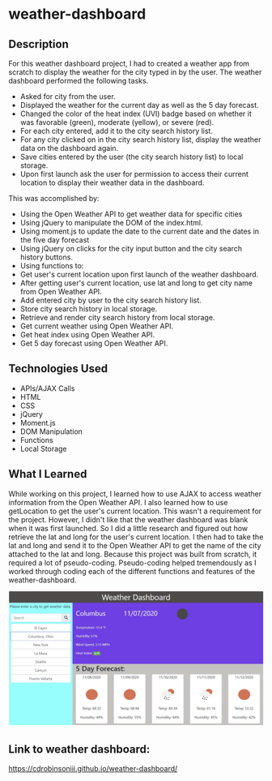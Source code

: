 # weather-dashboard

## Description
For this weather dashboard project, I had to created a weather app from scratch to display the weather for the city typed in by the user. The weather dashboard performed the following tasks.
    <ul>
        <li>Asked for city from the user.</li>
        <li>Displayed the weather for the current day as well as the 5 day forecast.</li>
        <li>Changed the color of the heat index (UVI) badge based on whether it was favorable (green), moderate (yellow), or severe (red).</li>
        <li>For each city entered, add it to the city search history list.</li>
        <li>For any city clicked on in the city search history list, display the weather data on the dashboard again.</li>
        <li>Save cities entered by the user (the city search history list) to local storage.</li>
        <li>Upon first launch ask the user for permission to access their current location to display their weather data in the dashboard.</li>
    </ul>
    
This was accomplished by: 
    <ul>
        <li>Using the Open Weather API to get weather data for specific cities</li>
        <li>Using jQuery to manipulate the DOM of the index.html.</li>
        <li>Using moment.js to update the date to the current date and the dates in the five day forecast</li>
        <li>Using jQuery on clicks for the city input button and the city search history buttons.</li>
        <li>Using functions to:</li>
        <li>Get user's current location upon first launch of the weather dashboard.</li>
        <li>After getting user's current location, use lat and long to get city name from Open Weather API.</li>
        <li>Add entered city by user to the city search history list.</li>
        <li>Store city search history in local storage.</li>
        <li>Retrieve and render city search history from local storage.</li>
        <li>Get current weather using Open Weather API.</li>
        <li>Get heat index using Open Weather API.</li>
        <li>Get 5 day forecast using Open Weather API.</li>
    </ul>

## Technologies Used
<ul>
    <li>APIs/AJAX Calls</li>
    <li>HTML</li>
    <li>CSS</li>
    <li>jQuery</li>
    <li>Moment.js</li>
    <li>DOM Manipulation</li>
    <li>Functions</li>
    <li>Local Storage</li>
</ul>

## What I Learned

While working on this project, I learned how to use AJAX to access weather information from the Open Weather API. I also learned how to use getLocation to get the user's current location. This wasn't a requirement for the project. However, I didn't like that the weather dashboard was blank when it was first launched. So I did a little research and figured out how retrieve the lat and long for the user's current location. I then had to take the lat and long and send it to the Open Weather API to get the name of the city attached to the lat and long. Because this project was built from scratch, it required a lot of pseudo-coding. Pseudo-coding helped tremendously as I worked through coding each of the different functions and features of the weather-dashboard.

![Here is a screenshot of the weather dashboard.](./assets/images/ScreenShot_Weather_Dashboard.jpg)

## Link to weather dashboard:
https://cdrobinsoniii.github.io/weather-dashboard/